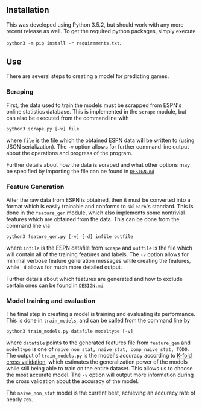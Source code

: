 # 

## Installation

This was developed using Python 3.5.2, but should work with any more recent release as well. To get the required python packages, simply execute

`python3 -m pip install -r requirements.txt`.

## Use

There are several steps to creating a model for predicting games. 

### Scraping

First, the data used to train the models must be scrapped from ESPN's online statistics database. This is implemented in the `scrape` module, but can also be executed from the commandline with

`python3 scrape.py [-v] file`

where `file` is the file which the obtained ESPN data will be written to (using JSON serialization). The `-v` option allows for further command line output about the operations and progress of the program.

Further details about how the data is scraped and what other options may be specified by importing the file can be found in [`DESIGN.md`](DESIGN.md)

### Feature Generation

After the raw data from ESPN is obtained, then it must be converted into a format which is easily trainable and conforms to `sklearn`'s standard. This is done in the `feature_gen` module, which also implements some nontrivial features which are obtained from the data. This can be done from the command line via

`python3 feature_gen.py [-v] [-d] infile outfile`

where `infile` is the ESPN datafile from `scrape` and `outfile` is the file which will contain all of the training features and labels. The `-v` option allows for minimal verbose feature generation messages while creating the features, while `-d` allows for much more detailed output.

Further details about which features are generated and how to exclude certain ones can be found in [`DESIGN.md`](DESIGN.md).

### Model training and evaluation

The final step in creating a model is training and evaluating its performance. This is done in `train_models`, and can be called from the command line by

`python3 train_models.py datafile modeltype [-v]`

where `datafile` points to the generated features file from `feature_gen` and `modeltype` is one of `naive_non_stat, naive_stat, comp_naive_stat, TODO`. The output of `train_models.py` is the model's accuracy according to [K-fold cross validation](https://www.cs.cmu.edu/~schneide/tut5/node42.html), which estimates the generalization power of the models while still being able to train on the entire dataset. This allows us to choose the most accurate model. The `-v` option will output more information during the cross validation about the accuracy of the model.

The `naive_non_stat` model is the current best, achieving an accuracy rate of nearly `70%`.
